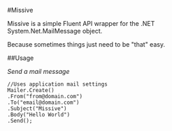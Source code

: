 #Missive

Missive is a simple Fluent API wrapper for the .NET System.Net.MailMessage object.

Because sometimes things just need to be "that" easy.

##Usage

*Send a mail message*

    //Uses application mail settings
    Mailer.Create()
    .From("from@domain.com")
    .To("email@domain.com")
    .Subject("Missive")
    .Body("Hello World")
    .Send();
    

